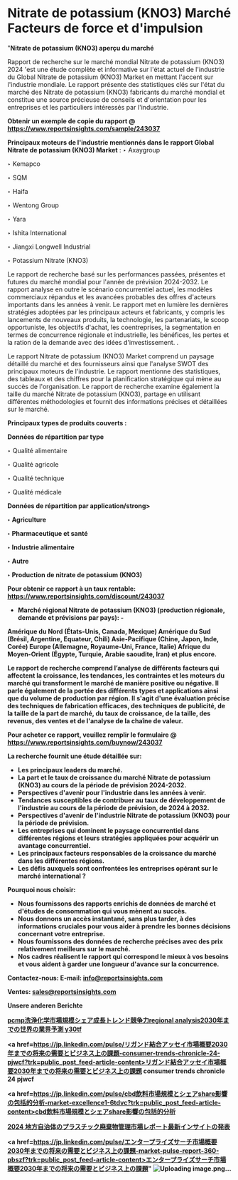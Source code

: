 # Nitrate de potassium (KNO3) Marché Facteurs de force et d'impulsion

"<strong>Nitrate de potassium (KNO3) aperçu du marché</strong>

Rapport de recherche sur le marché mondial Nitrate de potassium (KNO3) 2024 'est une étude complète et informative sur l'état actuel de l'industrie du Global Nitrate de potassium (KNO3) Market en mettant l'accent sur l'industrie mondiale. Le rapport présente des statistiques clés sur l'état du marché des Nitrate de potassium (KNO3) fabricants du marché mondial et constitue une source précieuse de conseils et d'orientation pour les entreprises et les particuliers intéressés par l'industrie.

<strong>Obtenir un exemple de copie du rapport @ <a href=https://www.reportsinsights.com/sample/243037>https://www.reportsinsights.com/sample/243037</a></strong>

<strong>Principaux moteurs de l'industrie mentionnés dans le rapport Global Nitrate de potassium (KNO3) Market</strong> :
‣ Axaygroup

‣ Kemapco

‣ SQM

‣ Haifa

‣ Wentong Group

‣ Yara

‣ Ishita International

‣ Jiangxi Longwell Industrial

‣ Potassium Nitrate (KNO3)

Le rapport de recherche basé sur les performances passées, présentes et futures du marché mondial pour l'année de prévision 2024-2032. Le rapport analyse en outre le scénario concurrentiel actuel, les modèles commerciaux répandus et les avancées probables des offres d'acteurs importants dans les années à venir. Le rapport met en lumière les dernières stratégies adoptées par les principaux acteurs et fabricants, y compris les lancements de nouveaux produits, la technologie, les partenariats, le scoop opportuniste, les objectifs d'achat, les coentreprises, la segmentation en termes de concurrence régionale et industrielle, les bénéfices, les pertes et la ration de la demande avec des idées d'investissement. .

Le rapport Nitrate de potassium (KNO3) Market comprend un paysage détaillé du marché et des fournisseurs ainsi que l'analyse SWOT des principaux moteurs de l'industrie. Le rapport mentionne des statistiques, des tableaux et des chiffres pour la planification stratégique qui mène au succès de l'organisation. Le rapport de recherche examine également la taille du marché Nitrate de potassium (KNO3), partage en utilisant différentes méthodologies et fournit des informations précises et détaillées sur le marché.

<strong>Principaux types de produits couverts :</strong>

<strong>Données de répartition par type</strong>

‣ Qualité alimentaire

‣ Qualité agricole

‣ Qualité technique

‣ Qualité médicale

<strong>Données de répartition par application/strong>

‣ Agriculture

‣ Pharmaceutique et santé

‣ Industrie alimentaire

‣ Autre

‣ Production de nitrate de potassium (KNO3)

<strong>Pour obtenir ce rapport à un taux rentable: <a href=https://www.reportsinsights.com/discount/243037>https://www.reportsinsights.com/discount/243037</a></strong>
<ul>
  <li><strong>Marché régional Nitrate de potassium (KNO3) (production régionale, demande et prévisions par pays): -</strong></li>
</ul>
Amérique du Nord (États-Unis, Canada, Mexique)
Amérique du Sud (Brésil, Argentine, Equateur, Chili)
Asie-Pacifique (Chine, Japon, Inde, Corée)
Europe (Allemagne, Royaume-Uni, France, Italie)
Afrique du Moyen-Orient (Égypte, Turquie, Arabie saoudite, Iran) et plus encore.

Le rapport de recherche comprend l’analyse de différents facteurs qui affectent la croissance, les tendances, les contraintes et les moteurs du marché qui transforment le marché de manière positive ou négative. Il parle également de la portée des différents types et applications ainsi que du volume de production par région. Il s'agit d'une évaluation précise des techniques de fabrication efficaces, des techniques de publicité, de la taille de la part de marché, du taux de croissance, de la taille, des revenus, des ventes et de l'analyse de la chaîne de valeur.

<strong>Pour acheter ce rapport, veuillez remplir le formulaire @   <a href=https://www.reportsinsights.com/buynow/243037>https://www.reportsinsights.com/buynow/243037</a></strong>

<strong>La recherche fournit une étude détaillée sur:</strong>
<ul>
  <li>Les principaux leaders du marché.</li>
  <li>La part et le taux de croissance du marché Nitrate de potassium (KNO3) au cours de la période de prévision 2024-2032.</li>
  <li>Perspectives d'avenir pour l'industrie dans les années à venir.</li>
  <li>Tendances susceptibles de contribuer au taux de développement de l'industrie au cours de la période de prévision, de 2024 à 2032.</li>
  <li>Perspectives d'avenir de l'industrie Nitrate de potassium (KNO3) pour la période de prévision.</li>
  <li>Les entreprises qui dominent le paysage concurrentiel dans différentes régions et leurs stratégies appliquées pour acquérir un avantage concurrentiel.</li>
  <li>Les principaux facteurs responsables de la croissance du marché dans les différentes régions.</li>
  <li>Les défis auxquels sont confrontées les entreprises opérant sur le marché international ?</li>
</ul>
<strong>Pourquoi nous choisir:</strong>
<ul>
  <li>Nous fournissons des rapports enrichis de données de marché et d'études de consommation qui vous mènent au succès.</li>
  <li>Nous donnons un accès instantané, sans plus tarder, à des informations cruciales pour vous aider à prendre les bonnes décisions concernant votre entreprise.</li>
  <li>Nous fournissons des données de recherche précises avec des prix relativement meilleurs sur le marché.</li>
  <li>Nos cadres réalisent le rapport qui correspond le mieux à vos besoins et vous aident à garder une longueur d'avance sur la concurrence.</li>
</ul>
<strong>Contactez-nous:
</strong><strong>E-mail:</strong> <a href=mailto:info@reportsinsights.com>info@reportsinsights.com</a>

<strong>Ventes</strong>: <a href=mailto:sales@reportsinsights.com>sales@reportsinsights.com</a>

<strong>Unsere anderen Berichte</strong>

<a href=https://www.linkedin.com/pulse/pcmp洗浄化学市場規模シェア成長トレンド競争力regional-analysis2030年までの世界の業界予測-y30tf/>pcmp洗浄化学市場規模シェア成長トレンド競争力regional analysis2030年までの世界の業界予測 y30tf</a>

<a href=https://jp.linkedin.com/pulse/リガンド結合アッセイ市場概要2030年までの将来の需要とビジネス上の課題-consumer-trends-chronicle-24-pjwcf?trk=public_post_feed-article-content>リガンド結合アッセイ市場概要2030年までの将来の需要とビジネス上の課題 consumer trends chronicle 24 pjwcf</a>

<a href=https://jp.linkedin.com/pulse/cbd飲料市場規模とシェアshare影響の包括的分析-market-excellence1-6tdvc?trk=public_post_feed-article-content>cbd飲料市場規模とシェアshare影響の包括的分析</a>

<a href=https://www.linkedin.com/pulse/2024-地方自治体のプラスチック廃棄物管理市場レポート最新インサイトの発表-community-market-research-5alff/>2024 地方自治体のプラスチック廃棄物管理市場レポート最新インサイトの発表</a>

<a href=https://jp.linkedin.com/pulse/エンタープライズサーチ市場概要2030年までの将来の需要とビジネス上の課題-market-pulse-report-360-pbszf?trk=public_post_feed-article-content>エンタープライズサーチ市場概要2030年までの将来の需要とビジネス上の課題</a>"
![Uploading image.png…]()
   
